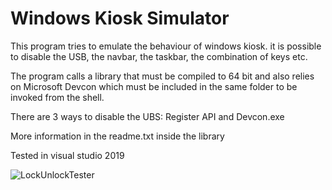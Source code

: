 # Windows Kiosk Simulator

This program tries to emulate the behaviour of windows kiosk. 
it is possible to disable the USB, the navbar, the taskbar, the combination of keys etc. 

The program calls a library that must be compiled to 64 bit and also relies on Microsoft Devcon which must be included in the same folder to be invoked from the shell.

There are 3 ways to disable the UBS: Register API and Devcon.exe

More information in the readme.txt inside the library

Tested in visual studio 2019

![LockUnlockTester](https://user-images.githubusercontent.com/6959717/159901874-0b1ff877-9fd9-4c34-8326-ed2c980abd11.PNG)

